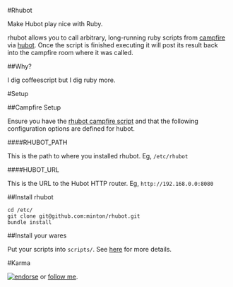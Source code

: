 #Rhubot

Make Hubot play nice with Ruby. 

rhubot allows you to call arbitrary, long-running ruby scripts from [campfire](http://campfirenow.com/) via [hubot](http://hubot.github.com/). Once the script is finished executing it will post its result back into the campfire room where it was called.

##Why?

I dig coffeescript but I dig ruby more.

#Setup

##Campfire Setup 

Ensure you have the [rhubot campfire script](https://raw.github.com/minton/rhubot/master/coffee/rhubot.coffee) and that the following configuration options are defined for hubot.

####RHUBOT_PATH

This is the path to where you installed rhubot. Eg, `/etc/rhubot`

####HUBOT_URL

This is the URL to the Hubot HTTP router. Eg, `http://192.168.0.0:8080`

##Install rhubot

```base
cd /etc/
git clone git@github.com:minton/rhubot.git
bundle install
```

##Install your wares

Put your scripts into `scripts/`. See [here](https://github.com/minton/rhubot/blob/master/scripts/what.md) for more details.

#Karma

[![endorse](https://api.coderwall.com/minton/endorsecount.png)](https://coderwall.com/minton) or [follow me](https://twitter.com/intent/follow?screen_name=mcminton).
